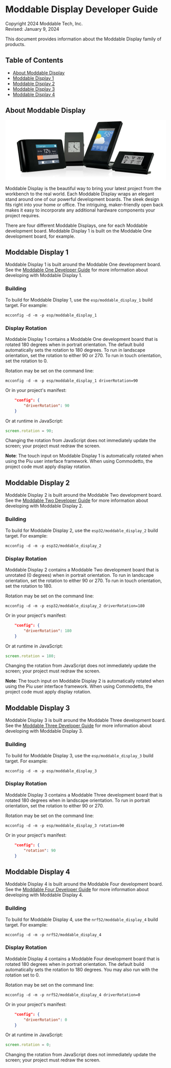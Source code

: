 # Moddable Display Developer Guide
Copyright 2024 Moddable Tech, Inc.<BR>
Revised: January 9, 2024

This document provides information about the Moddable Display family of products.

## Table of Contents

- [About Moddable Display](#about-moddable-display)
- [Moddable Display 1](#display-1)
- [Moddable Display 2](#display-2)
- [Moddable Display 3](#display-3)
- [Moddable Display 4](#display-4)

<a id="about-moddable-display"></a>
## About Moddable Display

<img src="../assets/devices/moddable-display.jpg" width=600>

Moddable Display is the beautiful way to bring your latest project from the workbench to the real world. Each Moddable Display wraps an elegant stand around one of our powerful development boards. The sleek design fits right into your home or office. The intriguing, maker-friendly open back makes it easy to incorporate any additional hardware components your project requires.

There are four different Moddable Displays, one for each Moddable development board. Moddable Display 1 is built on the Moddable One development board, for example.

<a id="display-1"></a>
## Moddable Display 1

Moddable Display 1 is built around the Moddable One development board. See the [Moddable One Developer Guide](./moddable-one.md) for more information about developing with Moddable Display 1.

### Building

To build for Moddable Display 1, use the `esp/moddable_display_1` build target. For example:

```
mcconfig -d -m -p esp/moddable_display_1
```

### Display Rotation

Moddable Display 1 contains a Moddable One development board that is rotated 180 degrees when in portrait orientation. The default build automatically sets the rotation to 180 degrees. To run in landscape orientation, set the rotation to either 90 or 270. To run in touch orientation, set the rotation to 0. 

Rotation may be set on the command line:

```
mcconfig -d -m -p esp/moddable_display_1 driverRotation=90
```

Or in your project's manifest:

```json
	"config": {
		"driverRotation": 90
	}
```

Or at runtime in JavaScript:

```js
screen.rotation = 90;
```

Changing the rotation from JavaScript does not immediately update the screen; your project must redraw the screen.

**Note**: The touch input on Moddable Display 1 is automatically rotated when using the Piu user interface framework. When using Commodetto, the project code must apply display rotation.

<a id="display-2"></a>
## Moddable Display 2

Moddable Display 2 is built around the Moddable Two development board. See the [Moddable Two Developer Guide](./moddable-two.md) for more information about developing with Moddable Display 2.

### Building

To build for Moddable Display 2, use the `esp32/moddable_display_2` build target. For example:

```
mcconfig -d -m -p esp32/moddable_display_2
```

### Display Rotation

Moddable Display 2 contains a Moddable Two development board that is unrotated (0 degrees) when in portrait orientation. To run in landscape orientation, set the rotation to either 90 or 270. To run in touch orientation, set the rotation to 180. 

Rotation may be set on the command line:

```
mcconfig -d -m -p esp32/moddable_display_2 driverRotation=180
```

Or in your project's manifest:

```json
	"config": {
		"driverRotation": 180
	}
```

Or at runtime in JavaScript:

```js
screen.rotation = 180;
```

Changing the rotation from JavaScript does not immediately update the screen; your project must redraw the screen.

**Note**: The touch input on Moddable Display 2 is automatically rotated when using the Piu user interface framework. When using Commodetto, the project code must apply display rotation.

<a id="display-3"></a>
## Moddable Display 3

Moddable Display 3 is built around the Moddable Three development board. See the [Moddable Three Developer Guide](./moddable-three.md) for more information about developing with Moddable Display 3.

### Building

To build for Moddable Display 3, use the `esp/moddable_display_3` build target. For example:

```
mcconfig -d -m -p esp/moddable_display_3
```

### Display Rotation

Moddable Display 3 contains a Moddable Three development board that is rotated 180 degrees when in landscape orientation. To run in portrait orientation, set the rotation to either 90 or 270. 

Rotation may be set on the command line:

```
mcconfig -d -m -p esp/moddable_display_3 rotation=90
```

Or in your project's manifest:

```json
	"config": {
		"rotation": 90
	}
```

<a id="display-4"></a>
## Moddable Display 4

Moddable Display 4 is built around the Moddable Four development board. See the [Moddable Four Developer Guide](./moddable-four.md) for more information about developing with Moddable Display 4.

### Building

To build for Moddable Display 4, use the `nrf52/moddable_display_4` build target. For example:

```
mcconfig -d -m -p nrf52/moddable_display_4
```

### Display Rotation

Moddable Display 4 contains a Moddable Four development board that is rotated 180 degrees when in portrait orientation. The default build automatically sets the rotation to 180 degrees. You may also run with the rotation set to 0. 

Rotation may be set on the command line:

```
mcconfig -d -m -p nrf52/moddable_display_4 driverRotation=0
```

Or in your project's manifest:

```json
	"config": {
		"driverRotation": 0
	}
```

Or at runtime in JavaScript:

```js
screen.rotation = 0;
```

Changing the rotation from JavaScript does not immediately update the screen; your project must redraw the screen.
